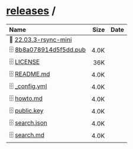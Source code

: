 ---
---

# [releases](/releases/) / 

| Name | Size | Date |
|:---|---:|---|
| 📁 [22.03.3-rsync-mini](22.03.3-rsync-mini) | | |
| 🗄️ [8b8a078914d5f5dd.pub](./8b8a078914d5f5dd.pub) | 4.0K | |
| 🗄️ [LICENSE](./LICENSE) | 36K | |
| 🗄️ [README.md](./README.md) | 4.0K | |
| 🗄️ [_config.yml](./_config.yml) | 4.0K | |
| 🗄️ [howto.md](./howto.md) | 4.0K | |
| 🗄️ [public.key](./public.key) | 4.0K | |
| 🗄️ [search.json](./search.json) | 4.0K | |
| 🗄️ [search.md](./search.md) | 4.0K | |

